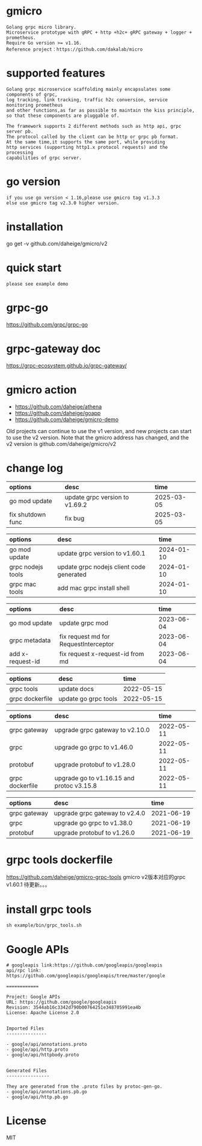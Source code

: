 # gmicro
  
    Golang grpc micro library.
    Microservice prototype with gRPC + http +h2c+ gRPC gateway + logger + prometheus.
    Require Go version >= v1.16.
    Reference project：https://github.com/dakalab/micro

# supported features

    Golang grpc microservice scaffolding mainly encapsulates some components of grpc,
    log tracking, link tracking, traffic h2c conversion, service monitoring prometheus
    and other functions,as far as possible to maintain the kiss principle, 
    so that these components are pluggable of.

    The framework supports 2 different methods such as http api, grpc server pb. 
    The protocol called by the client can be http or grpc pb format. 
    At the same time,it supports the same port, while providing 
    http services (supporting http1.x protocol requests) and the processing 
    capabilities of grpc server.

# go version
    if you use go version < 1.16,please use gmicro tag v1.3.3
    else use gmicro tag v2.3.0 higher version.

# installation
  
  go get -v github.com/daheige/gmicro/v2
  
# quick start
    
    please see example demo

# grpc-go
    
https://github.com/grpc/grpc-go

# grpc-gateway doc

https://grpc-ecosystem.github.io/grpc-gateway/

# gmicro action

- https://github.com/daheige/athena
- https://github.com/daheige/goapp
- https://github.com/daheige/gmicro-demo

Old projects can continue to use the v1 version, and new projects can start to use the v2 version.
Note that the gmicro address has changed, and the v2 version is github.com/daheige/gmicro/v2

# change log
| options           | desc                                     | time       |
|:------------------|:-----------------------------------------|:-----------|
| go mod update     | update grpc version to v1.69.2           | 2025-03-05 |
| fix shutdown func | fix bug                                  | 2025-03-05 |

| options           | desc                                     | time       |
|:------------------|:-----------------------------------------|:-----------|
| go mod update     | update grpc version to v1.60.1           | 2024-01-10 |
| grpc nodejs tools | update grpc nodejs client code generated | 2024-01-10 |
| grpc mac tools    | add mac grpc install shell               | 2024-01-10 |

| options          | desc                                  | time       |
|:-----------------|:--------------------------------------|:-----------|
| go mod update    | update grpc mod                       | 2023-06-04 |
| grpc metadata    | fix request md for RequestInterceptor | 2023-06-04 |
| add x-request-id | fix request x-request-id from md      | 2023-06-04 |

| options         | desc                 | time       |
|:----------------|:---------------------|:-----------|
| grpc tools      | update docs          | 2022-05-15 |
| grpc dockerfile | update go grpc tools | 2022-05-15 |

| options         | desc                                      | time       |
|:----------------|:------------------------------------------|:-----------|
| grpc gateway    | upgrade grpc gateway to v2.10.0           | 2022-05-11 |
| grpc            | upgrade go grpc to v1.46.0                | 2022-05-11 |
| protobuf        | upgrade protobuf to v1.28.0               | 2022-05-11 |
| grpc dockerfile | upgrade go to v1.16.15 and protoc v3.15.8 | 2022-05-11 |

| options  | desc                              | time       |
| :-----       |:----------------------------------|:-----------|
| grpc gateway | upgrade grpc gateway to v2.4.0 | 2021-06-19 |
| grpc         | upgrade go grpc to v1.38.0 | 2021-06-19 |
| protobuf     | upgrade protobuf to v1.26.0 | 2021-06-19 |

# grpc tools dockerfile
https://github.com/daheige/gmicro-grpc-tools
gmicro v2版本对应的grpc v1.60.1 待更新。。。

# install grpc tools
```shell
sh example/bin/grpc_tools.sh
```

# Google APIs

    # googleapis link:https://github.com/googleapis/googleapis
    api/rpc link: https://github.com/googleapis/googleapis/tree/master/google

    ============
    
    Project: Google APIs
    URL: https://github.com/google/googleapis
    Revision: 3544ab16c3342d790b00764251e348705991ea4b
    License: Apache License 2.0
    
    
    Imported Files
    ---------------
    
    - google/api/annotations.proto
    - google/api/http.proto
    - google/api/httpbody.proto
    
    
    Generated Files
    ----------------
    
    They are generated from the .proto files by protoc-gen-go.
    - google/api/annotations.pb.go
    - google/api/http.pb.go

# License

  MIT
